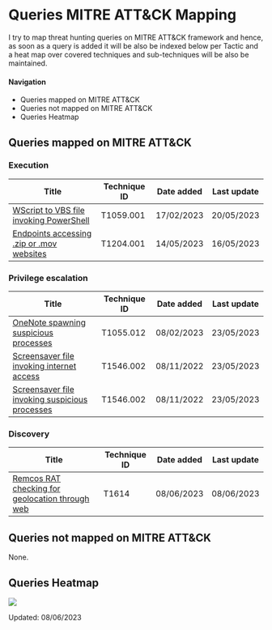 # Queries MITRE ATT&CK Mapping

I try to map threat hunting queries on MITRE ATT&CK framework and hence, as soon as a query is added it will be also be indexed below per Tactic and a heat map over covered techniques and sub-techniques will be also be maintained.

#### Navigation
- Queries mapped on MITRE ATT&CK
- Queries not mapped on MITRE ATT&CK
- Queries Heatmap

## Queries mapped on MITRE ATT&CK

### Execution

| Title        | Technique ID           | Date added  | Last update |
|---------------|---------------|-------|-------|
| [WScript to VBS file invoking PowerShell](https://github.com/cyb3rmik3/KQL-threat-hunting-queries/blob/main/01.%20Threat%20Hunting/wscript-vbs-spawning-suspicious-processes.md)      | T1059.001 | 17/02/2023 | 20/05/2023 |
| [Endpoints accessing .zip or .mov websites](https://github.com/cyb3rmik3/KQL-threat-hunting-queries/blob/main/01.%20Threat%20Hunting/network-zipandmov-access.md)      | T1204.001 | 14/05/2023 | 16/05/2023 |

### Privilege escalation

| Title        | Technique ID           | Date added  | Last update |
|---------------|---------------|-------|-------|
| [OneNote spawning suspicious processes](https://github.com/cyb3rmik3/KQL-threat-hunting-queries/blob/main/01.%20Threat%20Hunting/wscript-vbs-spawning-suspicious-processes.md)      | T1055.012 | 08/02/2023 | 23/05/2023 |
| [Screensaver file invoking internet access](https://github.com/cyb3rmik3/KQL-threat-hunting-queries/blob/main/01.%20Threat%20Hunting/screensaver-file-invoking-internet-access.md)      | T1546.002 | 08/11/2022 | 23/05/2023 |
| [Screensaver file invoking suspicious processes](https://github.com/cyb3rmik3/KQL-threat-hunting-queries/blob/main/01.%20Threat%20Hunting/screensaver-file-invoking-suspicious-processes.md)      | T1546.002 | 08/11/2022 | 23/05/2023 |

### Discovery

| Title        | Technique ID           | Date added  | Last update |
|---------------|---------------|-------|-------|
| [Remcos RAT checking for geolocation through web](https://github.com/cyb3rmik3/KQL-threat-hunting-queries/blob/main/01.%20Threat%20Hunting/remcos-rat-checking-for-geolocation.md)      | T1614 | 08/06/2023 | 08/06/2023 |

## Queries not mapped on MITRE ATT&CK
None.

## Queries Heatmap

<img src="https://raw.githubusercontent.com/cyb3rmik3/KQL-threat-hunting-queries/efd4043bdfd88871341f9c161668049ecd786c4c/01.%20Threat%20Hunting/attackmapping_20230523.svg">

Updated: 08/06/2023
